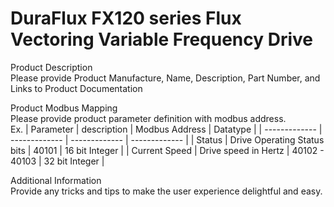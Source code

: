 # DuraFlux FX120 series Flux Vectoring Variable Frequency Drive
Product Description<br/>
Please provide Product Manufacture, Name, Description, Part Number, and Links to Product Documentation

Product Modbus Mapping<br/>
Please provide product parameter definition with modbus address.<br/>
Ex.
| Parameter     | description   | Modbus Address | Datatype |
| ------------- | ------------- | ------------- | ------------- |
| Status        | Drive Operating Status bits  | 40101 | 16 bit Integer |
| Current Speed  | Drive speed in Hertz  | 40102 - 40103 | 32 bit Integer |

Additional Information<br/>
Provide any tricks and tips to make the user experience delightful and easy.
